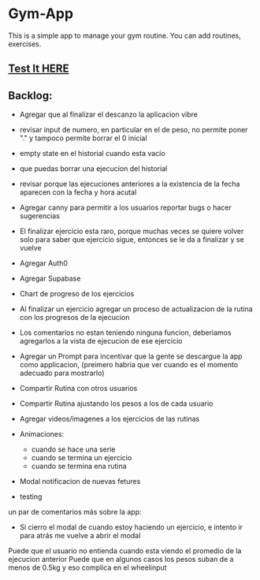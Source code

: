 # Gym-App

This is a simple app to manage your gym routine. You can add routines, exercises.

## [Test It HERE](https://javierbalonga.github.io/gym-app/) 

## Backlog:
- Agregar que al finalizar el descanzo la aplicacion vibre

- revisar input de numero, en particular en el de peso, no permite poner "." y tampoco permite borrar el 0 inicial
- empty state en el historial cuando esta vacío
- que puedas borrar una ejecucion del historial
- revisar porque las ejecuciones anteriores a la existencia de la fecha aparecen con la fecha y hora acutal

- Agregar canny para permitir a los usuarios reportar bugs o hacer sugerencias

- El finalizar ejercicio esta raro, porque muchas veces se quiere volver solo para saber que ejercicio sigue, entonces se le da a finalizar y se vuelve
- Agregar Auth0
- Agregar Supabase
- Chart de progreso de los ejercicios
- Al finalizar un ejercicio agregar un proceso de actualizacion de la rutina con los progresos de la ejecucion
- Los comentarios no estan teniendo ninguna funcion, deberiamos agregarlos a la vista de ejecucion de ese ejercicio
- Agregar un Prompt para incentivar que la gente se descargue la app como applicacion, (preimero habria que ver cuando es el momento adecuado para mostrarlo)
- Compartir Rutina con otros usuarios
- Compartir Rutina ajustando los pesos a los de cada usuario
- Agregar videos/imagenes a los ejercicios de las rutinas
- Animaciones:
    - cuando se hace una serie
    - cuando se termina un ejercicio
    - cuando se termina ena rutina
- Modal notificacion de nuevas fetures
- testing


un par de comentarios más sobre la app:
- Si cierro el modal de cuando estoy haciendo un ejercicio, e intento ir para atrás me vuelve a abrir el modal

Puede que el usuario no entienda cuando esta viendo el promedio de la ejecucion anterior
Puede que en algunos casos los pesos suban de a menos de 0.5kg y eso complica en el wheelinput